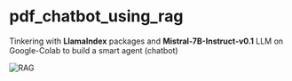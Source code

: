 # pdf_chatbot_using_rag
Tinkering with **LlamaIndex** packages and **Mistral-7B-Instruct-v0.1** LLM on Google-Colab to build a smart agent (chatbot)


![RAG](https://github.com/user-attachments/assets/2307688c-0357-4dc3-aedb-3c79acba1ecd)
